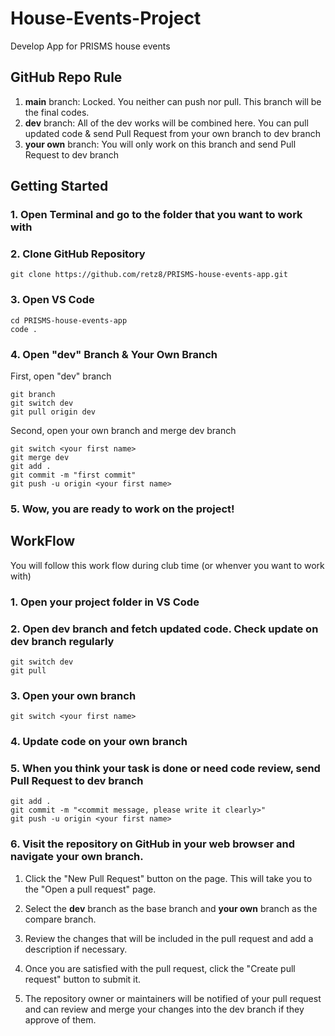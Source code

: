 # House-Events-Project

Develop App for PRISMS house events

## GitHub Repo Rule

1. **main** branch: Locked. You neither can push nor pull. This branch will be the final codes.
2. **dev** branch: All of the dev works will be combined here.
   You can pull updated code & send Pull Request from your own branch to dev branch
3. **your own** branch: You will only work on this branch and send Pull Request to dev branch

## Getting Started

### 1. Open Terminal and go to the folder that you want to work with

### 2. Clone GitHub Repository

    git clone https://github.com/retz8/PRISMS-house-events-app.git

### 3. Open VS Code

    cd PRISMS-house-events-app
    code .

### 4. Open "dev" Branch & Your Own Branch

First, open "dev" branch

    git branch
    git switch dev
    git pull origin dev

Second, open your own branch and merge dev branch

    git switch <your first name>
    git merge dev
    git add .
    git commit -m "first commit"
    git push -u origin <your first name>

### 5. Wow, you are ready to work on the project!

## WorkFlow

You will follow this work flow during club time (or whenver you want to work with)

### 1. Open your project folder in VS Code

### 2. Open dev branch and fetch updated code. Check update on dev branch regularly

    git switch dev
    git pull

### 3. Open your own branch

    git switch <your first name>

### 4. Update code on your own branch

### 5. When you think your task is done or need code review, send Pull Request to dev branch

    git add .
    git commit -m "<commit message, please write it clearly>"
    git push -u origin <your first name>

### 6. Visit the repository on GitHub in your web browser and navigate your own branch.

1. Click the "New Pull Request" button on the page. This will take you to the "Open a pull request" page.

2. Select the **dev** branch as the base branch and **your own** branch as the compare branch.

3. Review the changes that will be included in the pull request and add a description if necessary.

4. Once you are satisfied with the pull request, click the "Create pull request" button to submit it.

5. The repository owner or maintainers will be notified of your pull request and can review and merge your changes into the dev branch if they approve of them.
